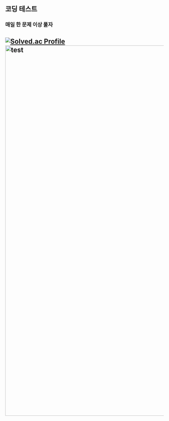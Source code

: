 ## 코딩 테스트
### 매일 한 문제 이상 풀자
[![Solved.ac Profile](http://mazassumnida.wtf/api/generate_badge?boj=agent227)](https://solved.ac/agent227/)
<img width="1174" alt="test" src="https://user-images.githubusercontent.com/89558087/164912084-40c2362e-a16d-4e33-b9c2-094e658b761a.png" style="flex">
---
